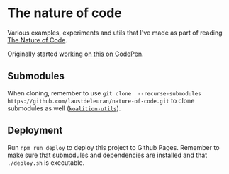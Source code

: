 # The nature of code

Various examples, experiments and utils that I've made as part of reading [The Nature of Code](http://natureofcode.com/). 

Originally started [working on this on CodePen](https://codepen.io/collection/XEPGLp/).

## Submodules

When cloning, remember to use `git clone  --recurse-submodules https://github.com/laustdeleuran/nature-of-code.git` to clone submodules as well ([`koalition-utils`](https://bitbucket.org/koalition/koalition-utils/src/master/)). 

## Deployment

Run `npm run deploy` to deploy this project to Github Pages. Remember to make sure that submodules and dependencies are installed and that `./deploy.sh` is executable. 
